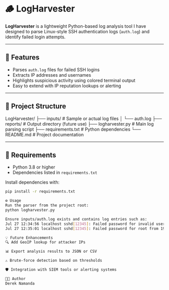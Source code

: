 # 🪵 LogHarvester

**LogHarvester** is a lightweight Python-based log analysis tool I have designed to parse Linux-style SSH authentication logs (`auth.log`) and identify failed login attempts.

---

## 🚀 Features

- Parses `auth.log` files for failed SSH logins
- Extracts IP addresses and usernames
- Highlights suspicious activity using colored terminal output
- Easy to extend with IP reputation lookups or alerting

---

## 📁 Project Structure

LogHarvester/
├── inputs/ # Sample or actual log files
│ └── auth.log
├── reports/ # Output directory (future use)
├── logharvester.py # Main log parsing script
├── requirements.txt # Python dependencies
└── README.md # Project documentation


---

## 🧰 Requirements

- Python 3.8 or higher
- Dependencies listed in `requirements.txt`

Install dependencies with:

```bash
pip install -r requirements.txt

⚙️ Usage
Run the parser from the project root:
python logharvester.py

Ensure inputs/auth.log exists and contains log entries such as:
Jul 27 12:34:56 localhost sshd[12345]: Failed password for invalid user admin from 192.168.1.100 port 2222 ssh2
Jul 27 12:35:01 localhost sshd[12345]: Failed password for root from 192.168.1.101 port 22 ssh2

💡 Future Enhancements
🔍 Add GeoIP lookup for attacker IPs

📊 Export analysis results to JSON or CSV

⚠️ Brute-force detection based on thresholds

🛡️ Integration with SIEM tools or alerting systems

👨‍💻 Author
Derek Namanda
